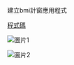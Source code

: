 建立bmi計窗應用程式

[程式碼](https://github.com/mrlinyin2024/__11304_python_2024_tvdi__/blob/main/homework/%E6%9E%97%E4%BD%91%E7%A9%8E/issue216/issue216.py)

![圖片1](https://github.com/mrlinyin2024/__11304_python_2024_tvdi__/blob/main/homework/%E6%9E%97%E4%BD%91%E7%A9%8E/issue216/img/img1.png)


![圖片2](https://github.com/mrlinyin2024/__11304_python_2024_tvdi__/blob/main/homework/%E6%9E%97%E4%BD%91%E7%A9%8E/issue216/img/img2.png)
